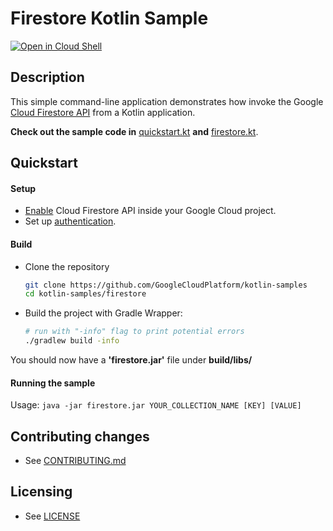 # Firestore Kotlin Sample

[![Open in Cloud Shell][shell_img]][shell_link]

[shell_img]: http://gstatic.com/cloudssh/images/open-btn.svg
[shell_link]: https://console.cloud.google.com/cloudshell/open?git_repo=https://github.com/googlecloudplatform/kotlin-samples&page=editor&working_dir=firestore

## Description

This simple command-line application demonstrates how invoke the Google [Cloud Firestore API][firestore-api] from a Kotlin application.

**Check out the sample code in** [quickstart.kt](src/main/quickstart.kt) **and**
[firestore.kt](src/main/firestore.kt).

## Quickstart

#### Setup
- [Enable][enable-firestore-api] Cloud Firestore API inside your Google Cloud project.
- Set up [authentication](https://cloud.google.com/docs/authentication/getting-started).

#### Build
- Clone the repository
  ```sh
  git clone https://github.com/GoogleCloudPlatform/kotlin-samples
  cd kotlin-samples/firestore
  ```
- Build the project with Gradle Wrapper:
  ```sh
  # run with "-info" flag to print potential errors
  ./gradlew build -info
  ```
You should now have a **'firestore.jar'** file under **build/libs/**

#### Running the sample

Usage: ```java -jar firestore.jar YOUR_COLLECTION_NAME [KEY] [VALUE]```

## Contributing changes

* See [CONTRIBUTING.md](../CONTRIBUTING.md)

## Licensing

* See [LICENSE](../LICENSE)

[firestore-api]: https://cloud.google.com/firestore
[enable-firestore-api]: https://console.cloud.google.com/flows/enableapi?apiid=firestore.googleapis.com

